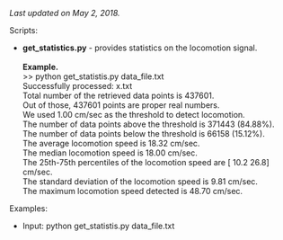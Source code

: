 <i>Last updated on May 2, 2018.</i>
<p>
Scripts:<br>
<ul>
<li>
<b>get_statistics.py</b> - provides statistics on the locomotion signal.<br><br>
<b>Example.</b><br> >> python get_statistis.py data_file.txt<br>
Successfully processed: x.txt<br>
Total number of the retrieved data points is 437601.<br>
Out of those, 437601 points are proper real numbers.<br>
We used 1.00 cm/sec as the threshold to detect locomotion.<br>
The number of data points above the threshold is 371443 (84.88%).<br>
The number of data points below the threshold is 66158 (15.12%).<br>
The average locomotion speed is 18.32 cm/sec.<br>
The median locomotion speed is 18.00 cm/sec.<br>
The 25th-75th percentiles of the locomotion speed are [ 10.2  26.8] cm/sec.<br>
The standard deviation of the locomotion speed is 9.81 cm/sec.<br>
The maximum locomotion speed detected is 48.70 cm/sec.<br>
</li>
</ul>
<p>
Examples:<br>
<ul>
<li>Input: python get_statistis.py data_file.txt
</ul>